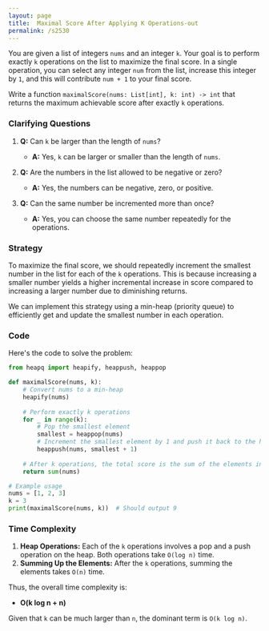 ```yaml
---
layout: page
title:  Maximal Score After Applying K Operations-out
permalink: /s2530
---
```

You are given a list of integers `nums` and an integer `k`. Your goal is to perform exactly `k` operations on the list to maximize the final score. In a single operation, you can select any integer `num` from the list, increase this integer by `1`, and this will contribute `num + 1` to your final score.

Write a function `maximalScore(nums: List[int], k: int) -> int` that returns the maximum achievable score after exactly `k` operations.

### Clarifying Questions
1. **Q:** Can `k` be larger than the length of `nums`?
   - **A:** Yes, `k` can be larger or smaller than the length of `nums`.

2. **Q:** Are the numbers in the list allowed to be negative or zero?
   - **A:** Yes, the numbers can be negative, zero, or positive.

3. **Q:** Can the same number be incremented more than once?
   - **A:** Yes, you can choose the same number repeatedly for the operations.

### Strategy
To maximize the final score, we should repeatedly increment the smallest number in the list for each of the `k` operations. This is because increasing a smaller number yields a higher incremental increase in score compared to increasing a larger number due to diminishing returns.

We can implement this strategy using a min-heap (priority queue) to efficiently get and update the smallest number in each operation.

### Code
Here's the code to solve the problem:

```python
from heapq import heapify, heappush, heappop

def maximalScore(nums, k):
    # Convert nums to a min-heap
    heapify(nums)
    
    # Perform exactly k operations
    for _ in range(k):
        # Pop the smallest element
        smallest = heappop(nums)
        # Increment the smallest element by 1 and push it back to the heap
        heappush(nums, smallest + 1)
        
    # After k operations, the total score is the sum of the elements in the heap
    return sum(nums)

# Example usage
nums = [1, 2, 3]
k = 3
print(maximalScore(nums, k))  # Should output 9
```

### Time Complexity
1. **Heap Operations:** Each of the `k` operations involves a pop and a push operation on the heap. Both operations take `O(log n)` time.
2. **Summing Up the Elements:** After the `k` operations, summing the elements takes `O(n)` time.

Thus, the overall time complexity is:
* **O(k log n + n)**

Given that `k` can be much larger than `n`, the dominant term is `O(k log n)`.